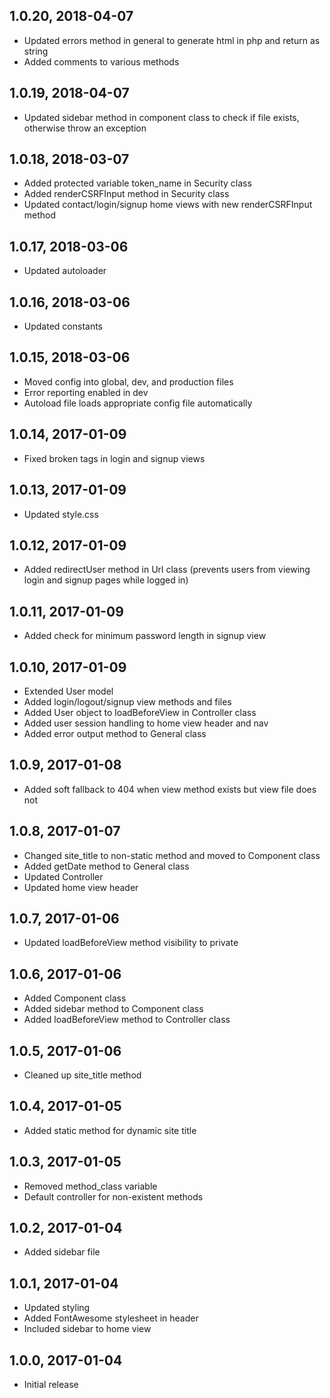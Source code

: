 ## 1.0.20, 2018-04-07
- Updated errors method in general to generate html in php and return as string
- Added comments to various methods

## 1.0.19, 2018-04-07
- Updated sidebar method in component class to check if file exists, otherwise throw an exception

## 1.0.18, 2018-03-07
- Added protected variable token_name in Security class
- Added renderCSRFInput method in Security class
- Updated contact/login/signup home views with new renderCSRFInput method

## 1.0.17, 2018-03-06
- Updated autoloader

## 1.0.16, 2018-03-06
- Updated constants

## 1.0.15, 2018-03-06
- Moved config into global, dev, and production files
- Error reporting enabled in dev
- Autoload file loads appropriate config file automatically

## 1.0.14, 2017-01-09
- Fixed broken tags in login and signup views

## 1.0.13, 2017-01-09
- Updated style.css

## 1.0.12, 2017-01-09
- Added redirectUser method in Url class (prevents users from viewing login and signup pages while logged in)

## 1.0.11, 2017-01-09
- Added check for minimum password length in signup view

## 1.0.10, 2017-01-09
- Extended User model
- Added login/logout/signup view methods and files
- Added User object to loadBeforeView in Controller class
- Added user session handling to home view header and nav
- Added error output method to General class

## 1.0.9, 2017-01-08
- Added soft fallback to 404 when view method exists but view file does not

## 1.0.8, 2017-01-07
- Changed site_title to non-static method and moved to Component class
- Added getDate method to General class
- Updated Controller
- Updated home view header

## 1.0.7, 2017-01-06
- Updated loadBeforeView method visibility to private

## 1.0.6, 2017-01-06
- Added Component class
- Added sidebar method to Component class
- Added loadBeforeView method to Controller class

## 1.0.5, 2017-01-06
- Cleaned up site_title method

## 1.0.4, 2017-01-05
- Added static method for dynamic site title

## 1.0.3, 2017-01-05
- Removed method_class variable
- Default controller for non-existent methods

## 1.0.2, 2017-01-04
- Added sidebar file

## 1.0.1, 2017-01-04
- Updated styling
- Added FontAwesome stylesheet in header
- Included sidebar to home view

## 1.0.0, 2017-01-04
- Initial release